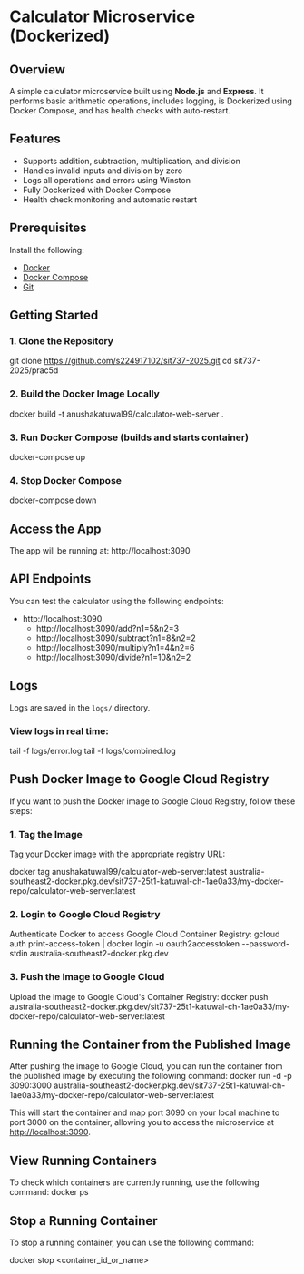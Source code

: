 #  Calculator Microservice (Dockerized)

## Overview
A simple calculator microservice built using **Node.js** and **Express**. It performs basic arithmetic operations, includes logging, is Dockerized using Docker Compose, and has health checks with auto-restart.


## Features
- Supports addition, subtraction, multiplication, and division
- Handles invalid inputs and division by zero
- Logs all operations and errors using Winston
- Fully Dockerized with Docker Compose
- Health check monitoring and automatic restart


##  Prerequisites
Install the following:
- [Docker](https://www.docker.com/products/docker-desktop)
- [Docker Compose](https://docs.docker.com/compose/install/)
- [Git](https://git-scm.com/)

## Getting Started

### 1. Clone the Repository
git clone https://github.com/s224917102/sit737-2025.git
cd sit737-2025/prac5d


### 2. Build the Docker Image Locally
docker build -t anushakatuwal99/calculator-web-server .


### 3. Run Docker Compose (builds and starts container)
docker-compose up

### 4. Stop Docker Compose
docker-compose down


## Access the App

The app will be running at: http://localhost:3090


## API Endpoints

You can test the calculator using the following endpoints:

* http://localhost:3090
   * http://localhost:3090/add?n1=5&n2=3  
   * http://localhost:3090/subtract?n1=8&n2=2  
   * http://localhost:3090/multiply?n1=4&n2=6  
   * http://localhost:3090/divide?n1=10&n2=2  


## Logs

Logs are saved in the `logs/` directory.

### View logs in real time:
tail -f logs/error.log
tail -f logs/combined.log


## Push Docker Image to Google Cloud Registry

If you want to push the Docker image to Google Cloud Registry, follow these steps:

### 1. Tag the Image
Tag your Docker image with the appropriate registry URL:

docker tag anushakatuwal99/calculator-web-server:latest australia-southeast2-docker.pkg.dev/sit737-25t1-katuwal-ch-1ae0a33/my-docker-repo/calculator-web-server:latest

### 2. Login to Google Cloud Registry
Authenticate Docker to access Google Cloud Container Registry:
gcloud auth print-access-token | docker login -u oauth2accesstoken --password-stdin australia-southeast2-docker.pkg.dev

### 3. Push the Image to Google Cloud
Upload the image to Google Cloud's Container Registry:
docker push australia-southeast2-docker.pkg.dev/sit737-25t1-katuwal-ch-1ae0a33/my-docker-repo/calculator-web-server:latest

## Running the Container from the Published Image

After pushing the image to Google Cloud, you can run the container from the published image by executing the following command:
docker run -d -p 3090:3000 australia-southeast2-docker.pkg.dev/sit737-25t1-katuwal-ch-1ae0a33/my-docker-repo/calculator-web-server:latest

This will start the container and map port 3090 on your local machine to port 3000 on the container, allowing you to access the microservice at [http://localhost:3090](http://localhost:3090).

## View Running Containers
To check which containers are currently running, use the following command: 
docker ps


## Stop a Running Container
To stop a running container, you can use the following command:

docker stop <container_id_or_name>